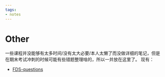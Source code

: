 ```yaml
---
tags:
- notes
---
```

# Other
一些课程并没能够有太多时间/没有太大必要/本人太懒了而没做详细的笔记，但是在期末考试冲刺的时候可能有些错题整理啥的，所以一并放在这里了。
现有：
- [FDS-questions](FDS-questions.md)